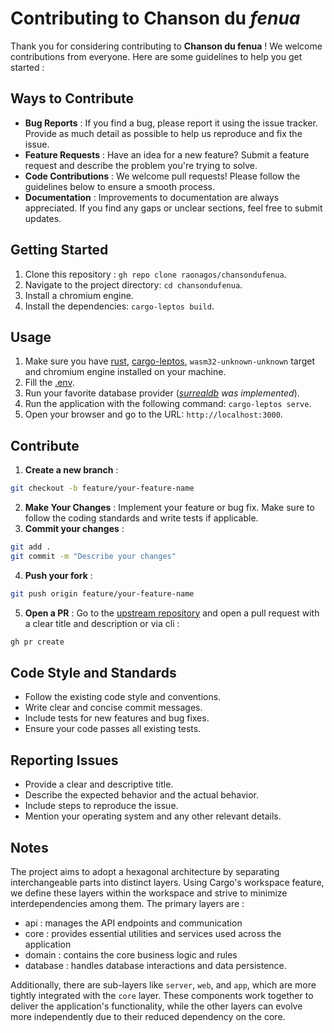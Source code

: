 # Contributing to Chanson du *fenua*

Thank you for considering contributing to **Chanson du fenua** ! We welcome contributions from everyone. Here are some guidelines to help you get started :

## Ways to Contribute

- **Bug Reports** : If you find a bug, please report it using the issue tracker. Provide as much detail as possible to help us reproduce and fix the issue.
- **Feature Requests** : Have an idea for a new feature? Submit a feature request and describe the problem you're trying to solve.
- **Code Contributions** : We welcome pull requests! Please follow the guidelines below to ensure a smooth process.
- **Documentation** : Improvements to documentation are always appreciated. If you find any gaps or unclear sections, feel free to submit updates.

## Getting Started

1. Clone this repository : `gh repo clone raonagos/chansondufenua`.
2. Navigate to the project directory: `cd chansondufenua`.
3. Install a chromium engine.
4. Install the dependencies: `cargo-leptos build`.

## Usage

1. Make sure you have [rust](https://www.rust-lang.org/learn/get-started), [cargo-leptos](https://github.com/leptos-rs/cargo-leptos?tab=readme-ov-file#getting-started), `wasm32-unknown-unknown` target and chromium engine installed on your machine.
2. Fill the [.env](env.example).
3. Run your favorite database provider (*[surrealdb](https://surrealdb.com/install) was implemented*).
4. Run the application with the following command: `cargo-leptos serve`.
5. Open your browser and go to the URL: `http://localhost:3000`.

## Contribute

1. **Create a new branch** :
```bash
git checkout -b feature/your-feature-name
```
2. **Make Your Changes** : Implement your feature or bug fix. Make sure to follow the coding standards and write tests if applicable.
3. **Commit your changes** :
```bash
git add .
git commit -m "Describe your changes"
```
4. **Push your fork** :
```bash
git push origin feature/your-feature-name
```
5. **Open a PR** : Go to the [upstream repository](https://github.com/raonagos/chansondufenua) and open a pull request with a clear title and description or via cli :
```bash
gh pr create
```

## Code Style and Standards

- Follow the existing code style and conventions.
- Write clear and concise commit messages.
- Include tests for new features and bug fixes.
- Ensure your code passes all existing tests.

## Reporting Issues

- Provide a clear and descriptive title.
- Describe the expected behavior and the actual behavior.
- Include steps to reproduce the issue.
- Mention your operating system and any other relevant details.

## Notes

The project aims to adopt a hexagonal architecture by separating interchangeable parts into distinct layers. Using Cargo's workspace feature, we define these layers within the workspace and strive to minimize interdependencies among them. The primary layers are :

- api : manages the API endpoints and communication
- core : provides essential utilities and services used across the application
- domain : contains the core business logic and rules
- database : handles database interactions and data persistence.

Additionally, there are sub-layers like `server`, `web`, and `app`, which are more tightly integrated with the `core` layer. These components work together to deliver the application's functionality, while the other layers can evolve more independently due to their reduced dependency on the core.
